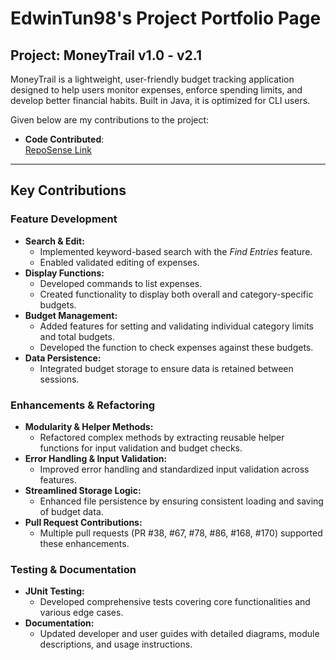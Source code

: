 # EdwinTun98's Project Portfolio Page

## Project: MoneyTrail v1.0 - v2.1

MoneyTrail is a lightweight, user-friendly budget tracking application designed to help users monitor expenses, enforce spending limits, and develop better financial habits. Built in Java, it is optimized for CLI users.

Given below are my contributions to the project:

- **Code Contributed**:  
  [RepoSense Link](https://nus-cs2113-ay2425s2.github.io/tp-dashboard/?search=&sort=groupTitle&sortWithin=title&timeframe=commit&mergegroup=&groupSelect=groupByRepos&breakdown=true&checkedFileTypes=docs~functional-code~test-code~other&since=2025-02-21&tabOpen=true&tabType=authorship&tabAuthor=EdwinTun98&tabRepo=AY2425S2-CS2113-W12-4%2Ftp%5Bmaster%5D&authorshipIsMergeGroup=false&authorshipFileTypes=docs~functional-code~test-code&authorshipIsBinaryFileTypeChecked=false&authorshipIsIgnoredFilesChecked=false)

---

## Key Contributions

### Feature Development
- **Search & Edit:**
  - Implemented keyword-based search with the *Find Entries* feature.
  - Enabled validated editing of expenses.
- **Display Functions:**
  - Developed commands to list expenses.
  - Created functionality to display both overall and category-specific budgets.
- **Budget Management:**
  - Added features for setting and validating individual category limits and total budgets.
  - Developed the function to check expenses against these budgets.
- **Data Persistence:**
  - Integrated budget storage to ensure data is retained between sessions.

### Enhancements & Refactoring
- **Modularity & Helper Methods:**
  - Refactored complex methods by extracting reusable helper functions for input validation and budget checks.
- **Error Handling & Input Validation:**
  - Improved error handling and standardized input validation across features.
- **Streamlined Storage Logic:**
  - Enhanced file persistence by ensuring consistent loading and saving of budget data.
- **Pull Request Contributions:**
  - Multiple pull requests (PR #38, #67, #78, #86, #168, #170) supported these enhancements.

### Testing & Documentation
- **JUnit Testing:**
  - Developed comprehensive tests covering core functionalities and various edge cases.
- **Documentation:**
  - Updated developer and user guides with detailed diagrams, module descriptions, and usage instructions.


